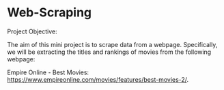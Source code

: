 # Web-Scraping
Project Objective:

The aim of this mini project is to scrape data from a webpage. Specifically, we will be extracting the titles and rankings of movies from the following webpage: 

Empire Online - Best Movies: https://www.empireonline.com/movies/features/best-movies-2/.
